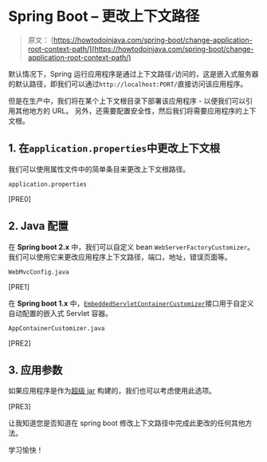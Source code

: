 # Spring Boot – 更改上下文路径

> 原文： [https://howtodoinjava.com/spring-boot/change-application-root-context-path/](https://howtodoinjava.com/spring-boot/change-application-root-context-path/)

默认情况下，Spring 运行应用程序是通过上下文路径`/`访问的，这是嵌入式服务器的默认路径，即我们可以通过`http://localhost:PORT/`直接访问该应用程序。

但是在生产中，我们将在某个上下文根目录下部署该应用程序 - 以便我们可以引用其他地方的 URL。 另外，还需要配置安全性，然后我们将需要应用程序的上下文根。

## 1\. 在`application.properties`中更改上下文根

我们可以使用属性文件中的简单条目来更改上下文根路径。

`application.properties`

[PRE0]

## 2\. Java 配置

在 **Spring boot 2.x** 中，我们可以自定义 bean `WebServerFactoryCustomizer`。 我们可以使用它来更改应用程序上下文路径，端口，地址，错误页面等。

`WebMvcConfig.java`

[PRE1]

在 **Spring boot 1.x** 中，[`EmbeddedServletContainerCustomizer`](https://docs.spring.io/spring-boot/docs/current/api/org/springframework/boot/context/embedded/EmbeddedServletContainerCustomizer.html)接口用于自定义自动配置的嵌入式 Servlet 容器。

`AppContainerCustomizer.java`

[PRE2]

## 3\. 应用参数

如果应用程序是作为[超级 jar](//howtodoinjava.com/maven/maven-shade-plugin-create-uberfat-jar-example/) 构建的，我们也可以考虑使用此选项。

[PRE3]

让我知道您是否知道在 spring boot 修改上下文路径中完成此更改的任何其他方法。

学习愉快！
